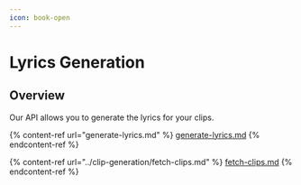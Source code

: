 ```yaml
---
icon: book-open
---
```


# Lyrics Generation

## Overview

Our API allows you to generate the lyrics for your clips.

{% content-ref url="generate-lyrics.md" %}
[generate-lyrics.md](generate-lyrics.md)
{% endcontent-ref %}

{% content-ref url="../clip-generation/fetch-clips.md" %}
[fetch-clips.md](../clip-generation/fetch-clips.md)
{% endcontent-ref %}
